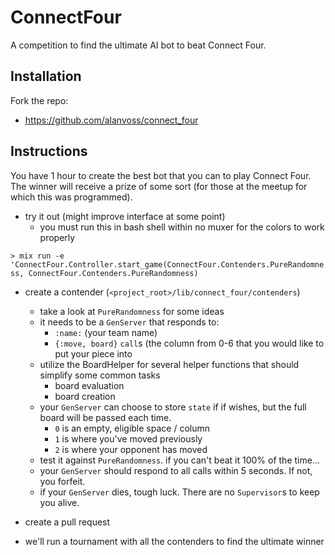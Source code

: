 # ConnectFour

A competition to find the ultimate AI bot to beat Connect Four.

## Installation

Fork the repo:

* https://github.com/alanvoss/connect_four

## Instructions

You have 1 hour to create the best bot that you can to play Connect Four.  The winner
will receive a prize of some sort (for those at the meetup for which this was programmed).

* try it out (might improve interface at some point)
  * you must run this in bash shell within no muxer for the colors to work properly

`> mix run -e 'ConnectFour.Controller.start_game(ConnectFour.Contenders.PureRandomness, ConnectFour.Contenders.PureRandomness)`

* create a contender (`<project_root>/lib/connect_four/contenders`)
  * take a look at `PureRandomness` for some ideas
  * it needs to be a `GenServer` that responds to:
    * `:name:` (your team name)
    * `{:move, board}` `call`s (the column from 0-6 that you would like to put your piece into
  * utilize the BoardHelper for several helper functions that should simplify some common tasks
    * board evaluation
    * board creation
  * your `GenServer` can choose to store `state` if if wishes, but the full board will be passed each time.
    * `0` is an empty, eligible space / column
    * `1` is where you've moved previously
    * `2` is where your opponent has moved
  * test it against `PureRandomness`.  if you can't beat it 100% of the time...
  * your `GenServer` should respond to all calls within 5 seconds.  If not, you forfeit.
  * if your `GenServer` dies, tough luck.  There are no `Supervisor`s to keep you alive.

* create a pull request

* we'll run a tournament with all the contenders to find the ultimate winner
